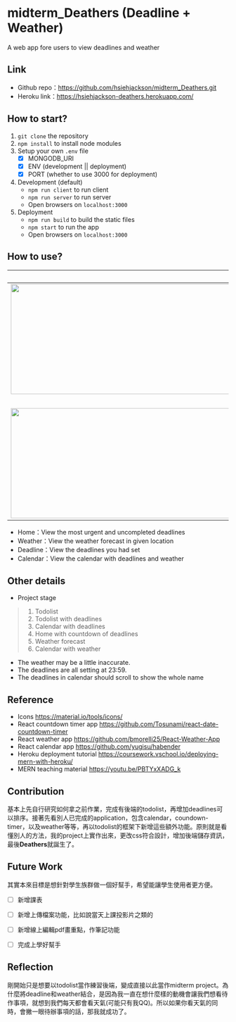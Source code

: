 # midterm_Deathers (Deadline + Weather)
A web app fore users to view deadlines and weather

Link
---
* Github repo：https://github.com/hsiehjackson/midterm_Deathers.git
* Heroku link：https://hsiehjackson-deathers.herokuapp.com/

How to start?
---
1. ``git clone`` the repository
2. ``npm install`` to install node modules
3. Setup your own ``.env`` file 
    - [x] MONGODB_URI
    - [x] ENV (development || deployment)
    - [x] PORT (whether to use 3000 for deployment)
4. Development (default)
    * ``npm run client`` to run client
    * ``npm run server`` to run server
    * Open browsers on ``localhost:3000``
6. Deployment
    * ``npm run build`` to build the static files
    * ``npm start`` to run the app
    * Open browsers on ``localhost:3000``


How to use?
---
Home           |  Weather
:-------------------------:|:-------------------------:
<img src="https://i.imgur.com/0R8Xp82.jpg" alt="drawing" width="1200" height="250"/>  | <img src="https://i.imgur.com/n6G7v30.jpg" alt="drawing" width="1200" height="250"/>
Deadline          |  Calendar
<img src="https://i.imgur.com/FaSGnKL.jpg" alt="drawing" width="1200" height="250"/>  | <img src="https://i.imgur.com/IkTQ3au.jpg" alt="drawing" width="1200" height="250"/>

* Home：View the most urgent and uncompleted deadlines
* Weather：View the weather forecast in given location
* Deadline：View the deadlines you had set
* Calendar：View the calendar with deadlines and weather

Other details
---
* Project stage
>   1. Todolist 
>   2. Todolist with deadlines
>   3. Calendar with deadlines
>   4. Home with countdown of deadlines
>   5. Weather forecast 
>   6. Calendar with weather
* The weather may be a little inaccurate.
* The deadlines are all setting at 23:59.
* The deadlines in calendar should scroll to show the whole name

Reference
---
* Icons
https://material.io/tools/icons/
* React countdown timer app
https://github.com/Tosunami/react-date-countdown-timer
* React weather app
https://github.com/bmorelli25/React-Weather-App
* React calendar app
https://github.com/yugisu/habender
* Heroku deployment tutorial
https://coursework.vschool.io/deploying-mern-with-heroku/
* MERN teaching material
https://youtu.be/PBTYxXADG_k



Contribution
---
基本上先自行研究如何拿之前作業，完成有後端的todolist，再增加deadlines可以排序。接著先看別人已完成的application，包含calendar，coundown-timer，以及weather等等，再以todolist的框架下新增這些額外功能。原則就是看懂別人的方法，我的project上實作出來，更改css符合設計，增加後端儲存資訊，最後**Deathers**就誕生了。



Future Work
---
其實本來目標是想針對學生族群做一個好幫手，希望能讓學生使用者更方便。
- [ ] 新增課表
- [ ] 新增上傳檔案功能，比如說當天上課投影片之類的
- [ ] 新增線上編輯pdf畫重點，作筆記功能
- [ ] 完成上學好幫手


Reflection
---
剛開始只是想要以todolist當作練習後端，變成直接以此當作midterm project。為什麼將deadline和weather結合，是因為我一直在想什麼樣的動機會讓我們想看待作事項，就想到我們每天都會看天氣(可能只有我QQ)。所以如果你看天氣的同時，會撇一眼待辦事項的話，那我就成功了。


